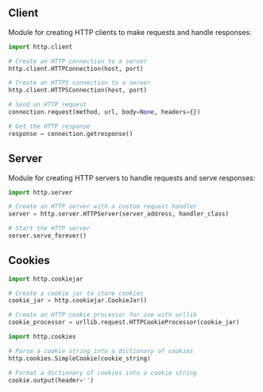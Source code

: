 
## Client

Module for creating HTTP clients to make requests and handle responses:

```python
import http.client

# Create an HTTP connection to a server
http.client.HTTPConnection(host, port)

# Create an HTTPS connection to a server
http.client.HTTPSConnection(host, port)

# Send an HTTP request
connection.request(method, url, body=None, headers={})

# Get the HTTP response
response = connection.getresponse()
```

## Server

Module for creating HTTP servers to handle requests and serve responses:

```python
import http.server

# Create an HTTP server with a custom request handler
server = http.server.HTTPServer(server_address, handler_class)

# Start the HTTP server
server.serve_forever()
```

## Cookies

```python
import http.cookiejar

# Create a cookie jar to store cookies
cookie_jar = http.cookiejar.CookieJar()

# Create an HTTP cookie processor for use with urllib
cookie_processor = urllib.request.HTTPCookieProcessor(cookie_jar)

import http.cookies

# Parse a cookie string into a dictionary of cookies
http.cookies.SimpleCookie(cookie_string)

# Format a dictionary of cookies into a cookie string
cookie.output(header='')
```
